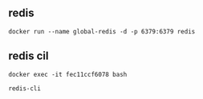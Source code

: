 

## redis

```
docker run --name global-redis -d -p 6379:6379 redis
```


## redis cil

```
docker exec -it fec11ccf6078 bash

redis-cli
```